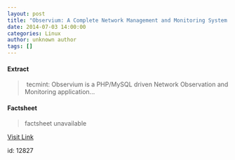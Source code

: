 ```yaml
---
layout: post
title: "Observium: A Complete Network Management and Monitoring System for RHEL/CentOS"
date: 2014-07-03 14:00:00
categories: Linux
author: unknown author
tags: []
---
```



#### Extract
>&nbsp;tecmint: Observium is a PHP/MySQL driven Network Observation and Monitoring application...

#### Factsheet
>factsheet unavailable

[Visit Link](http://www.linuxtoday.com/upload/observium-a-complete-network-management-and-monitoring-system-for-rhelcentos-140701030514.html)

id:   12827


